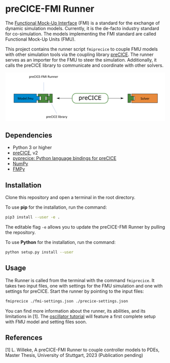 # preCICE-FMI Runner

The [Functional Mock-Up Interface](https://fmi-standard.org/) (FMI) is a standard for the exchange of dynamic simulation models. Currently, it is the de-facto industry standard for co-simulation. The models implementing the FMI standard are called Functional Mock-Up Units (FMU).

This project contains the runner script `fmiprecice` to couple FMU models with other simulation tools via the coupling library [preCICE](https://precice.org/). The runner serves as an importer for the FMU to steer the simulation. Additionally, it calls the preCICE library to communicate and coordinate with other solvers. 

![img](images/precice-fmi-runner-setup.png)

## Dependencies

* Python 3 or higher
* [preCICE](https://precice.org/installation-overview.html), v2
* [pyprecice: Python language bindings for preCICE](https://github.com/precice/python-bindings)
* [NumPy](https://numpy.org/install/)
* [FMPy](https://fmpy.readthedocs.io/en/latest/install/)

## Installation 

Clone this repository and open a terminal in the root directory.

To use **pip** for the installation, run the command:

```bash
pip3 install --user -e .
```

The editable flag `-e` allows you to update the preCICE-FMI Runner by pulling the repository.

To use **Python** for the installation, run the command:

```bash
python setup.py install --user
```

## Usage

The Runner is called from the terminal with the command `fmiprecice`. It takes two input files, one with settings for the FMU simulation and one with settings for preCICE. Start the runner by pointing to the input files:

```bash
fmiprecice ./fmi-settings.json ./precice-settings.json
```

You can find more information about the runner, its abilities, and its limitations in [1]. The [oscillator tutorial](https://precice.org/tutorials-oscillator.html) will feature a first complete setup with FMU model and setting files soon. 

## References

[1] L. Willeke, A preCICE-FMI Runner to couple controller models to PDEs, Master Thesis, University of Stuttgart, 2023 (Publication pending)


